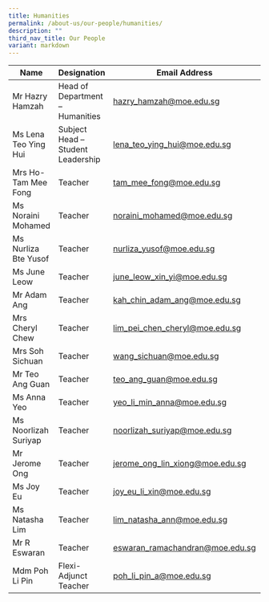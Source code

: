 ```yaml
---
title: Humanities
permalink: /about-us/our-people/humanities/
description: ""
third_nav_title: Our People
variant: markdown
---
```

| Name | Designation | Email Address | Contact |
|---|---|---|---|
| Mr Hazry Hamzah | Head of Department – Humanities | [hazry_hamzah@moe.edu.sg](mailto:hazry_hamzah@moe.edu.sg) | 65938-118 |
| Ms Lena Teo Ying Hui | Subject Head – Student Leadership | [lena_teo_ying_hui@moe.edu.sg](mailto:lena_teo_ying_hui@moe.edu.sg) | 65938-140 |
| Mrs Ho-Tam Mee Fong | Teacher | [tam_mee_fong@moe.edu.sg](mailto:tam_mee_fong@moe.edu.sg) | 65938-136 |
| Ms Noraini Mohamed | Teacher | [noraini_mohamed@moe.edu.sg](mailto:noraini_mohamed@moe.edu.sg) | 65938-119 |
| Ms Nurliza Bte Yusof | Teacher | [nurliza_yusof@moe.edu.sg](mailto:nurliza_yusof@moe.edu.sg) | 65938-165 |
| Ms June Leow | Teacher | [june_leow_xin_yi@moe.edu.sg](mailto:june_leow_xin_yi@moe.edu.sg) | 65938-157 |
| Mr Adam Ang | Teacher | [kah_chin_adam_ang@moe.edu.sg](mailto:kah_chin_adam_ang@moe.edu.sg) | 65938-133 |
| Mrs Cheryl Chew | Teacher | [lim_pei_chen_cheryl@moe.edu.sg](mailto:lim_pei_chen_cheryl@moe.edu.sg) | 65938-159 |
| Mrs Soh Sichuan | Teacher | [wang_sichuan@moe.edu.sg](mailto:wang_sichuan@moe.edu.sg) | 65938100-204 |
| Mr Teo Ang Guan | Teacher | [teo_ang_guan@moe.edu.sg](mailto:teo_ang_guan@moe.edu.sg) | 65938-142 |
| Ms Anna Yeo | Teacher | [yeo_li_min_anna@moe.edu.sg](mailto:yeo_li_min_anna@moe.edu.sg) | 65938-158 |
| Ms Noorlizah Suriyap | Teacher | [noorlizah_suriyap@moe.edu.sg](mailto:noorlizah_suriyap@moe.edu.sg) | 65938-130  |
| Mr Jerome Ong | Teacher | [jerome_ong_lin_xiong@moe.edu.sg](mailto:jerome_ong_lin_xiong@moe.edu.sg) | 65938100-208  |
| Ms Joy Eu | Teacher | [joy_eu_li_xin@moe.edu.sg](mailto:joy_eu_li_xin@moe.edu.sg) | 65938-128  |
| Ms Natasha Lim | Teacher | [lim_natasha_ann@moe.edu.sg](mailto:lim_natasha_ann@moe.edu.sg ) | 65938-144  |
| Mr R Eswaran | Teacher | [eswaran_ramachandran@moe.edu.sg](mailto:eswaran_ramachandran@moe.edu.sg) | 65938-141  |
| Mdm Poh Li Pin | Flexi-Adjunct Teacher | [poh_li_pin_a@moe.edu.sg](mailto:poh_li_pin_a@moe.edu.sg) | 65938-188  |